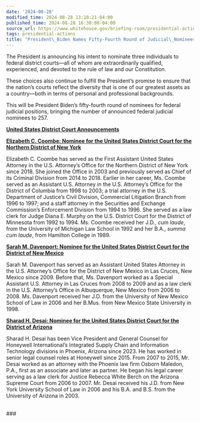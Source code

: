 ```yaml
---
date: '2024-08-28'
modified_time: 2024-08-28 13:10:21-04:00
published_time: 2024-08-28 16:30:00-04:00
source_url: https://www.whitehouse.gov/briefing-room/presidential-actions/2024/08/28/president-biden-names-fifty-fourth-round-of-judicial-nominees/
tags: presidential-actions
title: "President\_Biden Names Fifty-Fourth Round of Judicial\_Nominees"
---
```

 
The President is announcing his intent to nominate three individuals to
federal district courts—all of whom are extraordinarily qualified,
experienced, and devoted to the rule of law and our Constitution.  
  
These choices also continue to fulfill the President’s promise to ensure
that the nation’s courts reflect the diversity that is one of our
greatest assets as a country—both in terms of personal and professional
backgrounds.  
  
This will be President Biden’s fifty-fourth round of nominees for
federal judicial positions, bringing the number of announced federal
judicial nominees to 257.  

**<u>United States District Court Announcements</u>**

**<u>Elizabeth C. Coombe: Nominee for the United States District Court
for the Northern District of New York</u>**

<!-- -->

<!-- -->

Elizabeth C. Coombe has served as the First Assistant United States
Attorney in the U.S. Attorney’s Office for the Northern District of New
York since 2018. She joined the Office in 2003 and previously served as
Chief of its Criminal Division from 2014 to 2018. Earlier in her career,
Ms. Coombe served as an Assistant U.S. Attorney in the U.S. Attorney’s
Office for the District of Columbia from 1998 to 2003; a trial attorney
in the U.S. Department of Justice’s Civil Division, Commercial
Litigation Branch from 1996 to 1997; and a staff attorney in the
Securities and Exchange Commission’s Enforcement Division from 1994 to
1996. She served as a law clerk for Judge Diana E. Murphy on the U.S.
District Court for the District of Minnesota from 1992 to 1994. Ms.
Coombe received her J.D., *cum laude*, from the University of Michigan
Law School in 1992 and her B.A., *summa cum laude*, from Hamilton
College in 1989.

**<u>Sarah M. Davenport: Nominee for the United States District Court
for the District of New Mexico</u>**

Sarah M. Davenport has served as an Assistant United States Attorney in
the U.S. Attorney’s Office for the District of New Mexico in Las Cruces,
New Mexico since 2009. Before that, Ms. Davenport worked as a Special
Assistant U.S. Attorney in Las Cruces from 2008 to 2009 and as a law
clerk in the U.S. Attorney’s Office in Albuquerque, New Mexico from 2006
to 2008. Ms. Davenport received her J.D. from the University of New
Mexico School of Law in 2006 and her B.Mus. from New Mexico State
University in 1998.

**<u>Sharad H. Desai: Nominee for the United States District Court for
the District of Arizona</u>**

Sharad H. Desai has been Vice President and General Counsel for
Honeywell International’s Integrated Supply Chain and Information
Technology divisions in Phoenix, Arizona since 2023. He has worked in
senior legal counsel roles at Honeywell since 2015. From 2007 to 2015,
Mr. Desai worked as an attorney with the Phoenix law firm Osborn
Maledon, P.A., first as an associate and later as partner. He began his
legal career serving as a law clerk for Justice Rebecca White Berch on
the Arizona Supreme Court from 2006 to 2007. Mr. Desai received his J.D.
from New York University School of Law in 2006 and his B.A. and B.S.
from the University of Arizona in 2003.

   
\###

